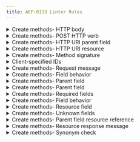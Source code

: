 ```yaml
---
title: AEP-0133 Linter Rules
---
```

<details>
<summary>Create methods- HTTP body</summary>


# Create methods: HTTP body

This rule enforces that all `Create` RPCs set the HTTP `body` to the resource,
as mandated in [AEP-133][].

## Details

This rule looks at any message matching beginning with `Create`, and complains
if the HTTP `body` field is not set to the resource being created.

Note that any `additional_bindings` need their own `body` field.

## Examples

**Incorrect** code for this rule:

```proto
// Incorrect.
rpc CreateBook(CreateBookRequest) returns (Book) {
  option (google.api.http) = {
    post: "/v1/{parent=publishers/*}/books"
    body: "*"  // This should be "book".
  };
}
```

```proto
// Incorrect.
rpc CreateBook(CreateBookRequest) returns (Book) {
  option (google.api.http) = {
    post: "/v1/{parent=publishers/*}/books"
    body: "book"
    additional_bindings: {
      post: "/v1/books"
      // There should be a "body" here too.
    }
  };
}
```

**Correct** code for this rule:

```proto
// Correct.
rpc CreateBook(CreateBookRequest) returns (Book) {
  option (google.api.http) = {
    post: "/v1/{parent=publishers/*}/books"
    body: "book"
  };
}
```


```proto
// Correct.
rpc CreateBook(CreateBookRequest) returns (Book) {
  option (google.api.http) = {
    post: "/v1/{parent=publishers/*}/books"
    body: "book"
    additional_bindings: {
      post: "/v1/books"
      body: "book"
    }
  };
}
```

## Disabling

If you need to violate this rule, use a leading comment above the method.
Remember to also include an [aep.dev/not-precedent][] comment explaining why.

```proto
// (-- api-linter: core::0133::http-body=disabled
//     aep.dev/not-precedent: We need to do this because reasons. --)
rpc CreateBook(CreateBookRequest) returns (Book) {
  option (google.api.http) = {
    post: "/v1/{parent=publishers/*}/books"
    body: "*"
  };
}
```

If you need to violate this rule for an entire file, place the comment at the
top of the file.

[aep-133]: https://aep.dev/133
[aep.dev/not-precedent]: https://aep.dev/not-precedent

</details>

<details>
<summary>Create methods- POST HTTP verb</summary>


# Create methods: POST HTTP verb

This rule enforces that all `Create` RPCs use the `POST` HTTP verb, as mandated
in [AEP-133][].

## Details

This rule looks at any message matching beginning with `Create`, and complains
if the HTTP verb is anything other than `POST`. It _does_ check additional
bindings if they are present.

## Examples

**Incorrect** code for this rule:

```proto
// Incorrect.
rpc CreateBook(CreateBookRequest) returns (Book) {
  option (google.api.http) = {
    put: "/v1/{parent=publishers/*}/books"  // Should be `post:`.
    body: "book"
  };
}
```

**Correct** code for this rule:

```proto
// Correct.
rpc CreateBook(CreateBookRequest) returns (Book) {
  option (google.api.http) = {
    post: "/v1/{parent=publishers/*}/books"
    body: "book"
  };
}
```

## Disabling

If you need to violate this rule, use a leading comment above the method.
Remember to also include an [aep.dev/not-precedent][] comment explaining why.

```proto
// (-- api-linter: core::0133::http-method=disabled
//     aep.dev/not-precedent: We need to do this because reasons. --)
rpc CreateBook(CreateBookRequest) returns (Book) {
  option (google.api.http) = {
    put: "/v1/{parent=publishers/*}/books"
    body: "book"
  };
}
```

If you need to violate this rule for an entire file, place the comment at the
top of the file.

[aep-133]: https://aep.dev/133
[aep.dev/not-precedent]: https://aep.dev/not-precedent

</details>

<details>
<summary>Create methods- HTTP URI parent field</summary>


# Create methods: HTTP URI parent field

This rule enforces that all `Create` RPCs map the `parent` field to the HTTP
URI, as mandated in [AEP-133][].

## Details

This rule looks at any message beginning with `Create`, and complains
if `parent` is not the only variable in the URI path. It _does_ check
additional bindings if they are present.

## Examples

**Incorrect** code for this rule:

```proto
// Incorrect.
rpc CreateBook(CreateBookRequest) returns (Book) {
  option (google.api.http) = {
    post: "/v1/publishers/*/books"  // The `parent` field should be extracted.
    body: "book"
  };
}
```

**Incorrect** code for this rule:

```proto
// Incorrect.
rpc CreateBook(CreateBookRequest) returns (Book) {
  option (google.api.http) = {
    // The only variable should be `parent`.
    post: "/v1/{parent=publishers/*}/{book=books/*}"
    body: "*"
  };
}
```

**Correct** code for this rule:

```proto
// Correct.
rpc CreateBook(CreateBookRequest) returns (Book) {
  option (google.api.http) = {
    post: "/v1/{parent=publishers/*}/books"
    body: "book"
  };
}
```

## Disabling

If you need to violate this rule, use a leading comment above the method.
Remember to also include an [aep.dev/not-precedent][] comment explaining why.

```proto
// (-- api-linter: core::0133::http-uri-parent=disabled
//     aep.dev/not-precedent: We need to do this because reasons. --)
rpc CreateBook(CreateBookRequest) returns (Book) {
  option (google.api.http) = {
    post: "/v1/publishers/*/books"
    body: "book"
  };
}
```

If you need to violate this rule for an entire file, place the comment at the
top of the file.

[aep-133]: https://aep.dev/133
[aep.dev/not-precedent]: https://aep.dev/not-precedent

</details>

<details>
<summary>Create methods- HTTP URI resource</summary>


# Create methods: HTTP URI resource

This rule enforces that the collection identifier used in the URI path is
provided in the definition for the resource being created, as mandated in
[AEP-133][].

## Details

This rule looks at any method beginning with `Create`, and retrieves the URI
path from the `google.api.http` annotation on the method. The final segment of
the URI is extracted as the `collection_identifier`.

This rule then ensures that each `google.api.http` annotation on the method's
return type contains the string `"{collection_identifier}/"` in each `pattern`.

## Examples

**Incorrect** code for this rule:

```proto
// Incorrect.
rpc CreateBook(CreateBookRequest) returns (Book) {
  option (google.api.http) = {
    // There collection identifier should appear after the final `/` in the URI.
    post: "/v1/"
    body: "book"
  };
}

message Book {
  option (google.api.resource) = {
    type: "library.googleapis.com/Book"
    pattern: "publishers/{publisher}/books/{book}"
  };
}
```

**Incorrect** code for this rule:

```proto
// Incorrect.
rpc CreateBook(CreateBookRequest) returns (Book) {
  option (google.api.http) = {
    post: "/v1/{parent=publishers/*}/books"
    body: "book"
  };
}

message Book {
  option (google.api.resource) = {
    type: "library.googleapis.com/Book"
    // The pattern does not contain the collection identifier `books`.
    pattern: "publishers/{publisher}"
  };
}
```

**Correct** code for this rule:

```proto
// Correct.
rpc CreateBook(CreateBookRequest) returns (Book) {
  option (google.api.http) = {
    post: "/v1/{parent=publishers/*}/books"
    body: "book"
  };
}

message Book {
  option (google.api.resource) = {
    type: "library.googleapis.com/Book"
    pattern: "publishers/{publisher}/books/{book}"
  };
}
```

## Disabling

If you need to violate this rule, use a leading comment above the method.
Remember to also include an [aep.dev/not-precedent][] comment explaining why.

```proto
// (-- api-linter: core::0133::http-uri-resource=disabled
//     aep.dev/not-precedent: We need to do this because reasons. --)
rpc CreateBook(CreateBookRequest) returns (Book) {
  option (google.api.http) = {
    post: "/v1/"
    body: "book"
  };
}
```

If you need to violate this rule for an entire file, place the comment at the
top of the file.

[aep-133]: https://aep.dev/133
[aep.dev/not-precedent]: https://aep.dev/not-precedent

</details>

<details>
<summary>Create methods- Method signature</summary>


# Create methods: Method signature

This rule enforces that all `Create` standard methods have a
`google.api.method_signature` annotation with an appropriate value, as mandated
in [AEP-133][].

## Details

This rule looks at any method beginning with `Create`, and complains if the
`google.api.method_signature` annotation is missing, or if it is set to an
incorrect value. Additional method signatures, if present, are ignored.

The correct value is `"parent,{resource},{resource}_id"` if the `{resource}_id`
field exists, and `"parent,{resource}"` otherwise.

## Examples

**Incorrect** code for this rule:

```proto
// Incorrect.
rpc CreateBook(CreateBookRequest) returns (Book) {
  // A google.api.method_signature annotation should be present.
}
```

```proto
// Incorrect.
rpc CreateBook(CreateBookRequest) returns (Book) {
  // Should be "parent,book" or "parent,book,book_id", depending on whether
  // a "book_id" field exists.
  option (google.api.method_signature) = "publisher,book";
}
```

**Correct** code for this rule:

If the `book_id` field does not exist:

```proto
// Correct.
rpc CreateBook(CreateBookRequest) returns (Book) {
  option (google.api.method_signature) = "parent,book";
}
```

If the `book_id` field exists:

```proto
// Correct.
rpc CreateBook(CreateBookRequest) returns (Book) {
  option (google.api.method_signature) = "parent,book,book_id";
}
```

## Disabling

If you need to violate this rule, use a leading comment above the method.
Remember to also include an [aep.dev/not-precedent][] comment explaining why.

```proto
// (-- api-linter: core::0133::method-signature=disabled
//     aep.dev/not-precedent: We need to do this because reasons. --)
rpc CreateBook(CreateBookRequest) returns (Book) {
  option (google.api.method_signature) = "publisher,book";
}
```

If you need to violate this rule for an entire file, place the comment at the
top of the file.

[aep-133]: https://aep.dev/133
[aep.dev/not-precedent]: https://aep.dev/not-precedent

</details>

<details>
<summary>Client-specified IDs</summary>


# Client-specified IDs

This rule enforces that declarative-friendly create methods include a
client-specified ID field, as mandated in [AEP-133][].

## Details

This rule looks at any `Create` method connected to a resource and complains if
it lacks a client-specified ID (e.g. `string book_id`) field.

## Examples

**Incorrect** code for this rule:

```proto
// Incorrect.
message CreateBookRequest {
  string parent = 1 [(google.api.resource_reference) = {
    child_type: "library.googleapis.com/Book"
  }];

  Book book = 2;

  // A `string book_id` field should exist.
}
```

**Correct** code for this rule:

```proto
// Correct.
message CreateBookRequest {
  string parent = 1 [(google.api.resource_reference) = {
    child_type: "library.googleapis.com/Book"
  }];

  string id = 2;

  Book book = 3;

}
```

## Disabling

If you need to violate this rule, use a leading comment above the message.
Remember to also include an [aep.dev/not-precedent][] comment explaining why.

```proto
// (-- api-linter: core::0133::request-id-field=disabled
//     aep.dev/not-precedent: We need to do this because reasons. --)
message CreateBookRequest {
  string parent = 1 [(google.api.resource_reference) = {
    child_type: "library.googleapis.com/Book"
  }];

  Book book = 2;
}
```

If you need to violate this rule for an entire file, place the comment at the
top of the file.

[aep-133]: https://aep.dev/133
[aep.dev/not-precedent]: https://aep.dev/not-precedent
</details>

<details>
<summary>Create methods- Request message</summary>


# Create methods: Request message

This rule enforces that all `Create` RPCs have a request message name of
`Create*Request`, as mandated in [AEP-133][].

## Details

This rule looks at any message matching beginning with `Create`, and complains
if the name of the corresponding input message does not match the name of the
RPC with the suffix `Request` appended.

## Examples

**Incorrect** code for this rule:

```proto
// Incorrect.
rpc CreateBook(Book) returns (Book) {  // Should be `CreateBookRequest`.
  option (google.api.http) = {
    post: "/v1/{parent=publishers/*}/books"
    body: "*"
  };
}
```

**Correct** code for this rule:

```proto
// Correct.
rpc CreateBook(CreateBookRequest) returns (Book) {
  option (google.api.http) = {
    post: "/v1/{parent=publishers/*}/books"
    body: "book"
  };
}
```

## Disabling

If you need to violate this rule, use a leading comment above the method.
Remember to also include an [aep.dev/not-precedent][] comment explaining why.

```proto
// (-- api-linter: core::0133::request-message-name=disabled
//     aep.dev/not-precedent: We need to do this because reasons. --)
rpc CreateBook(Book) returns (Book) {
  option (google.api.http) = {
    post: "/v1/{parent=publishers/*}/books"
    body: "*"
  };
}
```

If you need to violate this rule for an entire file, place the comment at the
top of the file.

[aep-133]: https://aep.dev/133
[aep.dev/not-precedent]: https://aep.dev/not-precedent

</details>

<details>
<summary>Create methods- Field behavior</summary>


# Create methods: Field behavior

This rule enforces that all `Create` standard methods have
`google.api.field_behavior` set to `REQUIRED` on their `string parent` field,
as mandated in [AEP-133][].

## Details

This rule looks at any message matching `Create*Request` and complains if the
`parent` field does not have a `google.api.field_behavior` annotation with a
value of `REQUIRED`.

## Examples

**Incorrect** code for this rule:

```proto
// Incorrect.
message CreateBooksRequest {
  // The `google.api.field_behavior` annotation should also be included.
  string parent = 1 [(google.api.resource_reference) = {
    type: "library.googleapis.com/Publisher"
  }];
  Book book = 2 [(google.api.field_behavior) = REQUIRED];
}
```

**Correct** code for this rule:

```proto
// Correct.
message CreateBooksRequest {
  string parent = 1 [
    (google.api.field_behavior) = REQUIRED,
    (google.api.resource_reference).type = "library.googleapis.com/Publisher"
  ];
  Book book = 2 [(google.api.field_behavior) = REQUIRED];
}
```

## Disabling

If you need to violate this rule, use a leading comment above the field.
Remember to also include an [aep.dev/not-precedent][] comment explaining why.

```proto
message CreateBooksRequest {
  // (-- api-linter: core::0133::request-parent-behavior=disabled
  //     aep.dev/not-precedent: We need to do this because reasons. --)
  string parent = 1 [(google.api.resource_reference) = {
    type: "library.googleapis.com/Publisher"
  }];
  Book book = 2 [(google.api.field_behavior) = REQUIRED];
}
```

If you need to violate this rule for an entire file, place the comment at the
top of the file.

[aep-133]: https://aep.dev/133
[aep.dev/not-precedent]: https://aep.dev/not-precedent

</details>

<details>
<summary>Create methods- Parent field</summary>


# Create methods: Parent field

This rule enforces that all `Create` standard methods have a `string parent`
field in the request message, as mandated in [AEP-133][].

## Details

This rule looks at any message matching `Create*Request` and complains if
the `parent` field has any type other than `string`.

## Examples

**Incorrect** code for this rule:

```proto
// Incorrect.
message GetBookRequest {
  // Field type should be `string`.
  bytes parent = 1;
  Book book = 2;
  string book_id = 3;
}
```

**Correct** code for this rule:

```proto
// Correct.
message CreateBookRequest {
  string parent = 1;
  Book book = 2;
  string book_id = 3;
}
```

## Disabling

If you need to violate this rule, use a leading comment above the field.
Remember to also include an [aep.dev/not-precedent][] comment explaining why.

```proto
message CreateBookRequest {
  // (-- api-linter: core::0133::request-parent-field=disabled
  //     aep.dev/not-precedent: We need to do this because reasons. --)
  bytes parent = 1;
  Book book = 2;
  string book_id = 3;
}
```

If you need to violate this rule for an entire file, place the comment at the
top of the file.

[aep-133]: https://aep.dev/133
[aep.dev/not-precedent]: https://aep.dev/not-precedent

</details>

<details>
<summary>Create methods- Parent field</summary>


# Create methods: Parent field

This rule enforces that all `Create` standard methods have a `string parent`
field in the request message, as mandated in [AEP-133][].

## Details

This rule looks at any message matching `Create*Request` and complains if 
the `parent` field is missing.

## Examples

**Incorrect** code for this rule:

```proto
// Incorrect.
message CreateBookRequest {
  // Field name should be `parent`.
  string publisher = 1;
  Book book = 2;
  string book_id = 3;
}
```

**Correct** code for this rule:

```proto
// Correct.
message CreateBookRequest {
  string parent = 1;
  Book book = 2;
  string book_id = 3;
}
```

## Disabling

If you need to violate this rule, use a leading comment above the message.
Remember to also include an [aep.dev/not-precedent][] comment explaining why.

```proto
// (-- api-linter: core::0133::request-parent-required=disabled
//     aep.dev/not-precedent: We need to do this because reasons. --)
message CreateBookRequest {
  string publisher = 1;
  Book book = 2;
  string book_id = 3;
}
```

If you need to violate this rule for an entire file, place the comment at the
top of the file.

[aep-133]: https://aep.dev/133
[aep.dev/not-precedent]: https://aep.dev/not-precedent

</details>

<details>
<summary>Create methods- Required fields</summary>


# Create methods: Required fields

This rule enforces that all `Create` standard methods do not have unexpected
required fields, as mandated in [AEP-133][].

## Details

This rule looks at any message matching `Create*Request` and complains if it
comes across any required fields other than:

- `string parent` ([AEP-133][])
- `{Resource} {resource}` ([AEP-133][])
- `string {resource}_id` ([AEP-133][])

## Examples

**Incorrect** code for this rule:

```proto
// Incorrect.
message CreateBookRequest {
  string parent = 1;
  Book book = 2;
  string book_id = 3;
  // Non-standard required field.
  string validate_only = 4 [(google.api.field_behavior) = REQUIRED];
}
```

**Correct** code for this rule:

```proto
// Correct.
message CreateBookRequest {
  string parent = 1;
  Book book = 2;
  string id = 3;
  string validate_only = 4 [(google.api.field_behavior) = OPTIONAL];
}
```

## Disabling

If you need to violate this rule, use a leading comment above the field.
Remember to also include an [aep.dev/not-precedent][] comment explaining why.

```proto
message CreateBookRequest {
  string parent = 1;
  Book book = 2;
  string id = 3;

  // (-- api-linter: core::0133::request-required-fields=disabled
  //     aep.dev/not-precedent: We really need this field to be required because
  // reasons. --)
  string validate_only = 4 [(google.api.field_behavior) = REQUIRED];
}
```

If you need to violate this rule for an entire file, place the comment at the
top of the file.

[aep-133]: https://aep.dev/133
[aep.dev/not-precedent]: https://aep.dev/not-precedent

</details>

<details>
<summary>Create methods- Field behavior</summary>


# Create methods: Field behavior

This rule enforces that all `Create` standard methods have
`google.api.field_behavior` set to `REQUIRED` on the field representing the
resource, as mandated in [AEP-133][].

## Details

This rule looks at any message matching `Create*Request` and complains if the
resource field does not have a `google.api.field_behavior` annotation with a
value of `REQUIRED`.

## Examples

**Incorrect** code for this rule:

```proto
// Incorrect.
message CreateBooksRequest {
  string parent = 1 [
    (google.api.field_behavior) = REQUIRED,
    (google.api.resource_reference).type = "library.googleapis.com/Publisher"
  ];
  Book book = 2;  // Should also have (google.api.field_behavior) = REQUIRED.
}
```

**Correct** code for this rule:

```proto
// Correct.
message CreateBooksRequest {
  string parent = 1 [
    (google.api.field_behavior) = REQUIRED,
    (google.api.resource_reference).type = "library.googleapis.com/Publisher"
  ];
  Book book = 2 [(google.api.field_behavior) = REQUIRED];
}
```

## Disabling

If you need to violate this rule, use a leading comment above the field.
Remember to also include an [aep.dev/not-precedent][] comment explaining why.

```proto
message CreateBooksRequest {
  string parent = 1 [
    (google.api.field_behavior) = REQUIRED,
    (google.api.resource_reference).type = "library.googleapis.com/Publisher"
  ];

  // (-- api-linter: core::0133::request-resource-behavior=disabled
  //     aep.dev/not-precedent: We need to do this because reasons. --)
  Book book = 2;
}
```

If you need to violate this rule for an entire file, place the comment at the
top of the file.

[aep-133]: https://aep.dev/133
[aep.dev/not-precedent]: https://aep.dev/not-precedent

</details>

<details>
<summary>Create methods- Resource field</summary>


# Create methods: Resource field

This rule enforces that all `Create` standard methods have a field in the
request message for the resource itself, as mandated in [AEP-133][].

## Details

This rule looks at any message matching `Create*Request` and complains if there
is no field of the resource's type with the expected field name.

## Examples

**Incorrect** code for this rule:

```proto
// Incorrect.
// `Book book` is missing.
message CreateBookRequest {
  string publisher = 1;
  string book_id = 3;
}
```

```proto
// Incorrect.
message CreateBookRequest {
  bytes parent = 1;
  Book payload = 2;  // Field name should be `book`.
  string book_id = 3;
}
```

**Correct** code for this rule:

```proto
// Correct.
message CreateBookRequest {
  string parent = 1;
  Book book = 2;
  string book_id = 3;
}
```

## Disabling

If you need to violate this rule, use a leading comment above the message (if
the resource field is missing) or above the field (if it is improperly named).
Remember to also include an [aep.dev/not-precedent][] comment explaining why.

```proto
// (-- api-linter: core::0133::request-resource-field=disabled
//     aep.dev/not-precedent: We need to do this because reasons. --)
message CreateBookRequest {
  string publisher = 1;
  Book payload = 2;
  string book_id = 3;
}
```

If you need to violate this rule for an entire file, place the comment at the
top of the file.

[aep-133]: https://aep.dev/133
[aep.dev/not-precedent]: https://aep.dev/not-precedent

</details>

<details>
<summary>Create methods- Unknown fields</summary>


# Create methods: Unknown fields

This rule enforces that all `Create` standard methods do not have unexpected
fields, as mandated in [AEP-133][].

## Details

This rule looks at any message matching `Create*Request` and complains if it
comes across any fields other than:

- `string parent` ([AEP-133][])
- `{Resource} {resource}` ([AEP-133][])
- `string {resource}_id` ([AEP-133][])
- `string request_id` ([AEP-155][])

## Examples

**Incorrect** code for this rule:

```proto
// Incorrect.
message CreateBookRequest {
  string parent = 1;
  Book book = 2;
  string book_id = 3;
  string library_id = 4;  // Non-standard field.
}
```

**Correct** code for this rule:

```proto
// Correct.
message CreateBookRequest {
  string parent = 1;
  Book book = 2;
  string id = 3;
}
```

## Disabling

If you need to violate this rule, use a leading comment above the field.
Remember to also include an [aep.dev/not-precedent][] comment explaining why.

```proto
message CreateBookRequest {
  string parent = 1;
  Book book = 2;
  string id = 3;

  // (-- api-linter: core::0133::request-unknown-fields=disabled
  //     aep.dev/not-precedent: We really need this field because reasons. --)
  string library_id = 4;  // Non-standard field.
}
```

If you need to violate this rule for an entire file, place the comment at the
top of the file.

[aep-133]: https://aep.dev/133
[aep-155]: https://aep.dev/155
[aep.dev/not-precedent]: https://aep.dev/not-precedent

</details>

<details>
<summary>Create methods- Parent field resource reference</summary>


# Create methods: Parent field resource reference

This rule enforces that all `Create` standard methods with a `string parent`
field use a proper `google.api.resource_reference`, that being either a
`child_type` referring to the created resource or a `type` referring directly
to the parent resource, as mandated in [AEP-133][].

## Details

This rule looks at any message matching `Create*Request` and complains if the 
`google.api.resource_reference` on the `parent` field refers to the wrong
resource.

## Examples

**Incorrect** code for this rule:

```proto
// Incorrect.
message CreateBooksRequest {
  // `child_type` should be used instead of `type` when referring to the
  // created resource on a parent field.
  string parent = 1 [(google.api.resource_reference).type = "library.googleapis.com/Book"];
  Book book = 2;
}
```

**Correct** code for this rule:

```proto
// Correct.
message CreateBooksRequest {
  string parent = 1 [(google.api.resource_reference).child_type = "library.googleapis.com/Book"];
  Book book = 2;
}
```

## Disabling

If you need to violate this rule, use a leading comment above the field.
Remember to also include an [aep.dev/not-precedent][] comment explaining why.

```proto
message CreateBooksRequest {
  // (-- api-linter: core::0133::resource-reference-type=disabled
  //     aep.dev/not-precedent: We need to do this because reasons. --)
  string parent = 1 [(google.api.resource_reference).type = "library.googleapis.com/Book"];
  Book book = 2;
}
```

If you need to violate this rule for an entire file, place the comment at the
top of the file.

[aep-133]: https://aep.dev/133
[aep.dev/not-precedent]: https://aep.dev/not-precedent

</details>

<details>
<summary>Create methods- Resource response message</summary>


# Create methods: Resource response message

This rule enforces that all `Create` RPCs have a response message of the
resource, as mandated in [AEP-133][].

## Details

This rule looks at any message matching beginning with `Create`, and complains
if the name of the corresponding output message does not match the name of the
RPC with the prefix `Create` removed.

It also permits a response of `google.longrunning.Operation`; in this case, it
checks the `response_type` in the `google.longrunning.operation_info`
annotation and ensures that _it_ corresponds to the name of the RPC with the
prefix `Create` removed.

## Examples

### Standard

**Incorrect** code for this rule:

```proto
// Incorrect.
// Should be `Book`.
rpc CreateBook(CreateBookRequest) returns (CreateBookResponse) {
  option (google.api.http) = {
    post: "/v1/{name=publishers/*}/books"
    body: "book"
  };
}
```

**Correct** code for this rule:

```proto
// Correct.
rpc CreateBook(CreateBookRequest) returns (Book) {
  option (google.api.http) = {
    post: "/v1/{name=publishers/*}/books"
    body: "book"
  };
}
```

### Long-running operation

**Incorrect** code for this rule:

```proto
// Incorrect.
rpc CreateBook(CreateBookRequest) returns (google.longrunning.Operation) {
  option (google.api.http) = {
    post: "/v1/{book.name=publishers/*}/books"
    body: "book"
  };
  option (google.longrunning.operation_info) = {
    response_type: "CreateBookResponse"  // Should be "Book".
    metadata_type: "CreateBookMetadata"
  };
}
```

**Correct** code for this rule:

```proto
// Correct.
rpc CreateBook(CreateBookRequest) returns (google.longrunning.Operation) {
  option (google.api.http) = {
    post: "/v1/{book.name=publishers/*}/books"
    body: "book"
  };
  option (google.longrunning.operation_info) = {
    response_type: "Book"
    metadata_type: "CreateBookMetadata"
  };
}
```

## Disabling

If you need to violate this rule, use a leading comment above the method.
Remember to also include an [aep.dev/not-precedent][] comment explaining why.

```proto
// (-- api-linter: core::0133::response-message-name=disabled
//     aep.dev/not-precedent: We need to do this because reasons. --)
rpc CreateBook(CreateBookRequest) returns (CreateBookResponse) {
  option (google.api.http) = {
    post: "/v1/{name=publishers/*}/books"
    body: "book"
  };
}
```

If you need to violate this rule for an entire file, place the comment at the
top of the file.

[aep-133]: https://aep.dev/133
[aep.dev/not-precedent]: https://aep.dev/not-precedent

</details>

<details>
<summary>Create methods- Synonym check</summary>


# Create methods: Synonym check

This rule enforces that single-resource creation methods have names beginning
with `Create`, as mandated in [AEP-133][].

## Details

This rule looks at any message with names similar to `Create`, and suggests
using `Create` instead. It complains if it sees the following synonyms:

- Insert
- Make
- Post

## Examples

**Incorrect** code for this rule:

```proto
// Incorrect.
rpc InsertBook(InsertBookRequest) returns (Book) {  // Should be `CreateBook`.
  option (google.api.http) = {
    post: "/v1/{parent=publishers/*}/books"
    body: "book"
  };
}
```

**Correct** code for this rule:

```proto
// Correct.
rpc CreateBook(CreateBookRequest) returns (Book) {
  option (google.api.http) = {
    post: "/v1/{parent=publishers/*}/books"
    body: "book"
  };
}
```

## Disabling

If you need to violate this rule, use a leading comment above the method.
Remember to also include an [aep.dev/not-precedent][] comment explaining why.

```proto
// (-- api-linter: core::0133::synonyms=disabled
//     aep.dev/not-precedent: We need to do this because reasons. --)
rpc InsertBook(InsertBookRequest) returns (Book) {
  option (google.api.http) = {
    post: "/v1/{parent=publishers/*}/books"
    body: "book"
  };
}
```

If you need to violate this rule for an entire file, place the comment at the
top of the file.

[aep-133]: https://aep.dev/133
[aep.dev/not-precedent]: https://aep.dev/not-precedent

</details>

